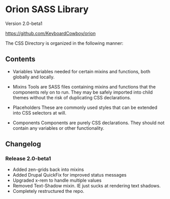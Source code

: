 # Orion SASS Library
Version 2.0-beta1

https://github.com/KeyboardCowboy/orion

The CSS Directory is organized in the following manner:

## Contents

- Variables
  Variables needed for certain mixins and functions, both globally and locally.

- Mixins
  Tools are SASS files containing mixins and functions that the
  components rely on to run.  They may be safely imported into child themes
  without the risk of duplicating CSS declarations.

- Placeholders
  These are commonly used styles that can be extended into CSS selectors at will.

- Components
  Components are purely CSS declarations.  They should not contain any variables
  or other functionality.

## Changelog

### Release 2.0-beta1
- Added zen-grids back into mixins
- Added Drupal QuickFix for improved status messages
- Upgraded x-rem to handle multiple values
- Removed Text-Shadow mixin.  IE just sucks at rendering text shadows.
- Completely restructured the repo.
